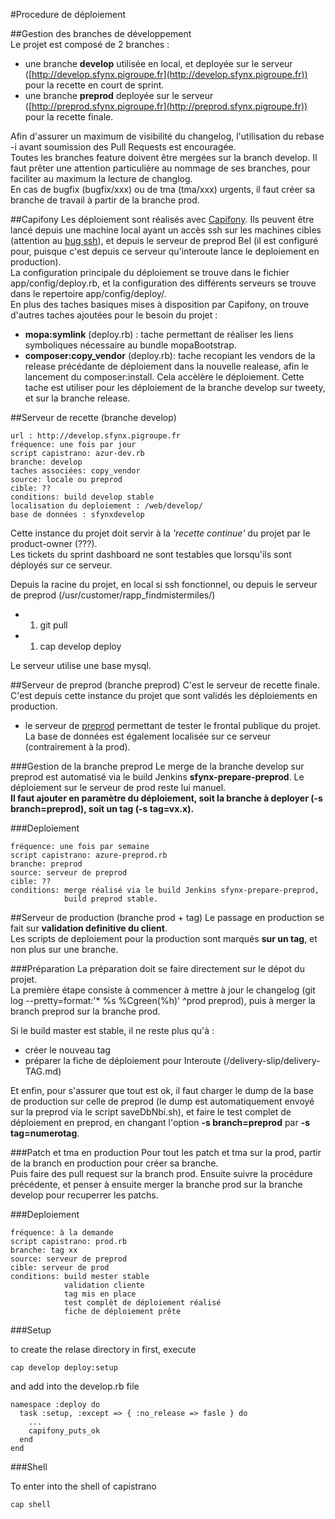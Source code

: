 #Procedure de déploiement

##Gestion des branches de développement   
Le projet est composé de 2 branches :

* une branche **develop** utilisée en local, et deployée sur le serveur  ([http://develop.sfynx.pigroupe.fr](http://develop.sfynx.pigroupe.fr))  pour la recette en court de sprint.
* une branche **preprod** deployée  sur le serveur  ([http://preprod.sfynx.pigroupe.fr](http://preprod.sfynx.pigroupe.fr))  pour la recette finale.

Afin d'assurer un maximum de visibilité du changelog, l'utilisation du rebase -i avant soumission des Pull Requests est encouragée.     
Toutes les branches feature doivent être mergées sur la branch develop. Il faut prêter une attention particulière au nommage de ses branches, pour faciliter au maximum la lecture de changlog.        
En cas de bugfix (bugfix/xxx) ou de tma (tma/xxx) urgents, il faut créer sa branche de travail à partir de la branche prod.    

##Capifony
Les déploiement sont réalisés avec [Capifony](http://capifony.org/). Ils peuvent être lancé depuis une machine local ayant un accès ssh sur les machines cibles (attention au [bug ssh](https://bugs.launchpad.net/ubuntu/+source/openssh/+bug/708493/comments/46)), et depuis le serveur de preprod Bel (il est configuré pour, puisque c'est depuis ce serveur qu'interoute lance le deploiement en production).    
La configuration principale du déploiement se trouve dans le fichier app/config/deploy.rb, et la configuration des différents serveurs se trouve dans le repertoire app/config/deploy/.    
En plus des taches basiques mises à disposition par Capifony, on trouve d'autres taches ajoutées pour le besoin du projet :

* **mopa:symlink** (deploy.rb) : tache permettant de réaliser les liens symboliques nécessaire au bundle mopaBootstrap.     
* **composer:copy_vendor** (deploy.rb): tache recopiant les vendors de la release précédante de déploiement dans la nouvelle realease, afin le lancement du composer:install. Cela accèlère le déploiement. Cette tache est utiliser pour les déploiement de la branche develop sur tweety, et sur la branche release.    

##Serveur de recette (branche develop)

    url : http://develop.sfynx.pigroupe.fr 
    fréquence: une fois par jour      
    script capistrano: azur-dev.rb
    branche: develop         
    taches associées: copy_vendor
    source: locale ou preprod
    cible: ??
    conditions: build develop stable
    localisation du deploiement : /web/develop/
    base de données : sfynxdevelop

Cette instance du projet doit servir à la *'recette continue'* du projet par le product-owner (???).   
Les tickets du sprint dashboard ne sont testables que lorsqu'ils sont déployés sur ce serveur.    

Depuis la racine du projet, en local si ssh fonctionnel, ou depuis le serveur de preprod (/usr/customer/rapp_findmistermiles/)

* 1) git pull
* 1) cap develop deploy

Le serveur utilise une base mysql.     

##Serveur de preprod (branche preprod)
C'est le serveur de recette finale. C'est depuis cette instance du projet que sont validés les déploiements en production.

* le serveur de [preprod](http://preprod.sfynx.pigroupe.fr/) permettant de tester le frontal publique du projet. La base de données est également localisée sur ce serveur (contrairement à la prod).

###Gestion de la branche preprod
Le merge de la branche develop sur preprod est automatisé via le build Jenkins **sfynx-prepare-preprod**. 
Le déploiement sur le serveur de prod reste lui manuel.    
**Il faut ajouter en paramètre du déploiement, soit la branche à deployer (-s branch=preprod), soit un tag (-s tag=vx.x).**    

###Deploiement

    fréquence: une fois par semaine      
    script capistrano: azure-preprod.rb
    branche: preprod         
    source: serveur de preprod
    cible: ??
    conditions: merge réalisé via le build Jenkins sfynx-prepare-preprod, 
                build preprod stable.

##Serveur de production (branche prod + tag)
Le passage en production se fait sur **validation definitive du client**.    
Les scripts de deploiement pour la production sont marqués **sur un tag**, et non plus sur une branche.    

###Préparation
La préparation doit se faire directement sur le dépot du projet.    
La première étape consiste à commencer à mettre à jour le changelog (git log --pretty=format:'* %s %Cgreen(%h)' ^prod preprod), puis à merger la branch preprod sur la branche prod.  


Si le build master est stable, il ne reste plus qu'à :

* créer le nouveau tag
* préparer la fiche de déploiement pour Interoute (/delivery-slip/delivery-TAG.md)

Et enfin, pour s'assurer que tout est ok, il faut charger le dump de la base de production sur celle de preprod (le dump est automatiquement envoyé sur la preprod via le script saveDbNbi.sh), et faire le test complet de déploiement en preprod, en changant l'option **-s branch=preprod** par **-s tag=numerotag**.  

###Patch et tma en production
Pour tout les patch et tma sur la prod, partir de la branch en production pour créer sa branche.      
Puis faire des pull request sur la branch prod. Ensuite suivre la procédure précédente, et penser à ensuite merger la branche prod sur la branche develop pour recuperrer les patchs.
  

###Deploiement
     
    fréquence: à la demande         
    script capistrano: prod.rb
    branche: tag xx         
    source: serveur de preprod
    cible: serveur de prod
    conditions: build mester stable
                validation cliente
                tag mis en place
                test complèt de déploiement réalisé
                fiche de déploiement prête    


###Setup

to create the relase directory in first, execute

    cap develop deploy:setup    

and add into the develop.rb file

    namespace :deploy do
      task :setup, :except => { :no_release => fasle } do
        ...
        capifony_puts_ok
      end
    end

###Shell

To enter into the shell of capistrano

    cap shell
